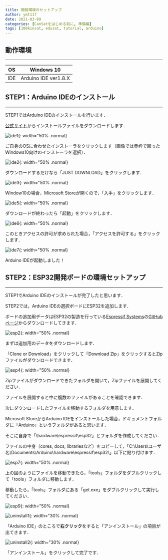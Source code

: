 ```yaml
---
title: 開発環境のセットアップ
author: ymt117
date: 2021-03-09
categories: [CanSatをはじめる前に, 準備編]
tags: [100kinsat, edusat, tutorial, arduino]
---
```


## 動作環境
---

|OS|Windows 10|
|:---:|:---:|
|IDE|Arduino IDE ver1.8.X|

## STEP1：Arduino IDEのインストール
---

STEP1ではArduino IDEのインストールを行います．

[公式サイト](https://www.arduino.cc/en/Main/Software)からインストールファイルをダウンロードします．

![ide1](/assets/img/post/setup-the-development-environment/IDE_install_1.png){: width="50% .normal}

ご自身のOSに合わせたインストーラをクリックします（画像では赤枠で囲ったWindows10向けのインストーラを選択）．

![ide2](/assets/img/post/setup-the-development-environment/IDE_install_2.png){: width="50% .normal}

ダウンロードするだけなら「JUST DOWNLOAD」をクリックします．

![ide3](/assets/img/post/setup-the-development-environment/IDE_install_3.png){: width="50% .normal}

Window10の場合，Microsoft Storeが開くので，「入手」をクリックします．

![ide5](/assets/img/post/setup-the-development-environment/IDE_install_5.png){: width="50% .normal}

ダウンロードが終わったら「起動」をクリックします．

![ide6](/assets/img/post/setup-the-development-environment/IDE_install_6.png){: width="50% .normal}

このときアクセスの許可が求められた場合，「アクセスを許可する」をクリックします．

![ide7](/assets/img/post/setup-the-development-environment/IDE_install_7.png){: width="50% .normal}

Arduino IDEが起動しました！


## STEP2：ESP32開発ボードの環境セットアップ
---

STEP1でArduino IDEのインストールが完了したと思います．

STEP2では，Arduino IDEの選択ボードにESP32を追加します．

ボードの追加用データはESP32の製造を行っている[Espressif Systems](https://www.espressif.com/)の[GitHubページ](https://github.com/espressif/arduino-esp32)からダウンロードしてきます．

![esp2](/assets/img/post/setup-the-development-environment/esp32_setup_2.png){: width="50% .normal}

まずは追加用のデータをダウンロードします．

「Clone or Download」をクリックして「Download Zip」をクリックするとZipファイルがダウンロードできます．

![esp4](/assets/img/post/setup-the-development-environment/esp32_setup_4.png){: width="50% .normal}

Zipファイルがダウンロードできたフォルダを開いて，Zipファイルを展開してください．

ファイルを展開すると中に複数のファイルがあることを確認できます．

次にダウンロードしたファイルを移動するフォルダを用意します．

Microsoft StoreからArduino IDEをインストールした場合，ドキュメントフォルダに「Arduino」というフォルダがあると思います．

そこに自身で「\hardware\espressif\esp32」とフォルダを作成してください．

ファイルの中身（cores, docs, librariesなど）をコピーして，「C:\Users\ユーザ名\Documents\Arduino\hardware\espressif\esp32\」以下に貼り付けます．

![esp7](/assets/img/post/setup-the-development-environment/esp32_setup_7.png){: width="50% .normal}

上の図のようにファイルを移動できたら，「tools」フォルダをダブルクリックして「tools」フォルダに移動します．

移動したら，「tools」フォルダにある「get.exe」をダブルクリックして実行してください．

![esp9](/assets/img/post/setup-the-development-environment/esp32_setup_9.png){: width="50% .normal}

![uninstall1](/assets/img/post/setup-the-development-environment/IDE_uninstall_1.png){: width="30% .normal}

「Arduino IDE」のところで**右クリック**をすると「アンインストール」の項目が出てきます．

![uninstall2](/assets/img/post/setup-the-development-environment/IDE_uninstall_2.png){: width="30% .normal}

「アンインストール」をクリックして完了です．
